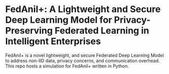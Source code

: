 # FedAnil+: A Lightweight and Secure Deep Learning Model for Privacy-Preserving Federated Learning in Intelligent Enterprises
FedAnil+ is a novel lightweight, and secure Federated Deep Learning Model to address non-IID data, privacy concerns, and communication overhead. This repo hosts a simulation for FedAnil+ written in Python.
